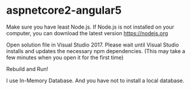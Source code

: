# aspnetcore2-angular5

Make sure you have least Node.js.
If Node.js is not installed on your computer, you can download the latest version https://nodejs.org

Open solution file in Visual Studio 2017.
Please wait until Visual Studio installs and updates the necessary npm dependencies. 
(This may take a few minutes when you open it for the first time)

Rebuild and Run!

I use In-Memory Database. And you have not to install a local database.
